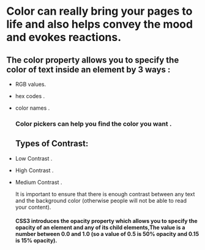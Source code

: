 # Color can really bring your pages to life and also helps convey the mood and evokes reactions.

## The color property allows you to specify the color of text inside an element by 3 ways :
- RGB values.
- hex codes .
- color names .
  
  ### Color pickers can help you find the color you want .
  ## Types of Contrast:
- Low Contrast .
- High Contrast .
- Medium Contrast .
  
  It is important to ensure that there is enough contrast between any text and the background color (otherwise people will not be able to read your content).

  #### CSS3 introduces the opacity property which allows you to specify the opacity of an element and any of its child elements,The value is a number between 0.0 and 1.0 (so a value of 0.5 is 50% opacity and 0.15 is 15% opacity).